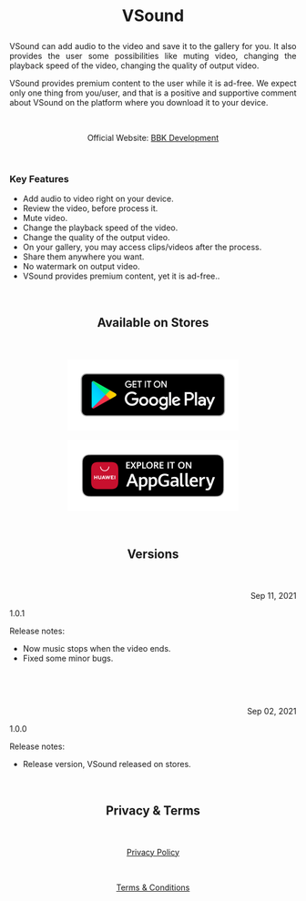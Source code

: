 # <p align="center">VSound</p> 

<p align="justify">VSound can add audio to the video and save it to the gallery for you. It also provides the user some possibilities like muting video, changing the playback speed of the video, changing the quality of output video.</p>

<p align="justify">VSound provides premium content to the user while it is ad-free. We expect only one thing from you/user, and that is a positive and supportive comment about VSound on the platform where you download it to your device.</p>

&nbsp;

<p align="center">Official Website: <a href="https://www.bbkdevelopment.com/bbk-development/vsound">BBK Development</a></p>

&nbsp;

### Key Features
-	Add audio to video right on your device.
-   Review the video, before process it.
-   Mute video.
-   Change the playback speed of the video.
-   Change the quality of the output video.
-   On your gallery, you may access clips/videos after the process.
-   Share them anywhere you want.
-   No watermark on output video.
-   VSound provides premium content, yet it is ad-free..

&nbsp;

## <p align="center">Available on Stores</p> 

&nbsp;

[<p align="center"><img src="images/badge-black1.png" width="300"></p>](https://play.google.com/store/apps/details?id=com.BBKDevelopment.VSound)[<p align="center"><img src="images/badge-black2.png" width="300"></p>](https://appgallery.huawei.com/#/app/C104702973)

&nbsp;

## <p align="center">Versions</p> 

&nbsp;

<p align=right>Sep 11, 2021</p>
<p align=left>1.0.1</p> 

Release notes:

- Now music stops when the video ends.
- Fixed some minor bugs.

&nbsp;

&nbsp;

<p align=right>Sep 02, 2021</p>
<p align=left>1.0.0</p>

Release notes:

- Release version, VSound released on stores.

&nbsp;

## <p align="center">Privacy & Terms</p> 

&nbsp;

[<p align="center">Privacy Policy</p>](https://www.bbkdevelopment.com/bbk-development/vsound/privacy-policy)

&nbsp;

[<p align="center">Terms & Conditions</p>](https://www.bbkdevelopment.com/bbk-development/vsound/terms-and-conditions)
